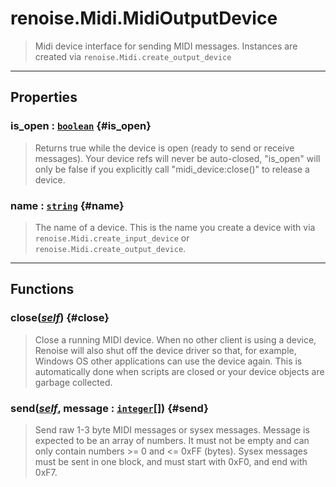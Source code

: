 # renoise.Midi.MidiOutputDevice  
> Midi device interface for sending MIDI messages.
> Instances are created via `renoise.Midi.create_output_device`  

<!-- toc -->
  

---  
## Properties
### is_open : [`boolean`](../../API/builtins/boolean.md) {#is_open}
> Returns true while the device is open (ready to send or receive messages).
> Your device refs will never be auto-closed, "is_open" will only be false if
> you explicitly call "midi_device:close()" to release a device.

### name : [`string`](../../API/builtins/string.md) {#name}
> The name of a device. This is the name you create a device with via
> `renoise.Midi.create_input_device` or `renoise.Midi.create_output_device`.

  

---  
## Functions
### close([*self*](../../API/builtins/self.md)) {#close}
> Close a running MIDI device. When no other client is using a device, Renoise
> will also shut off the device driver so that, for example, Windows OS other
> applications can use the device again. This is automatically done when
> scripts are closed or your device objects are garbage collected.
### send([*self*](../../API/builtins/self.md), message : [`integer`](../../API/builtins/integer.md)[]) {#send}
> Send raw 1-3 byte MIDI messages or sysex messages. Message is expected
> to be an array of numbers. It must not be empty and can only contain
> numbers >= 0 and <= 0xFF (bytes). Sysex messages must be sent in one block,
> and must start with 0xF0, and end with 0xF7.  

